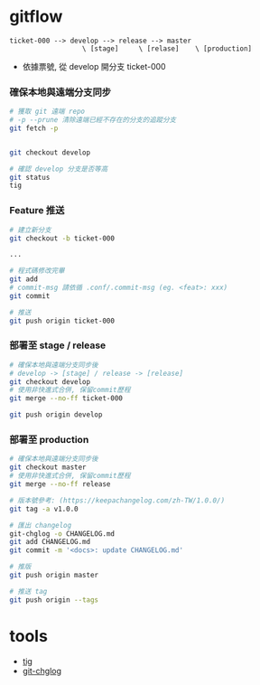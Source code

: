 # gitflow


```
ticket-000 --> develop --> release --> master
                  \ [stage]     \ [relase]    \ [production]
```
- 依據票號, 從 develop 開分支 ticket-000

### 確保本地與遠端分支同步
```bash
# 獲取 git 遠端 repo
# -p --prune 清除遠端已經不存在的分支的追蹤分支
git fetch -p


git checkout develop

# 確認 develop 分支是否等高
git status
tig
```

### Feature 推送
```bash
# 建立新分支
git checkout -b ticket-000

...

# 程式碼修改完畢
git add
# commit-msg 請依循 .conf/.commit-msg (eg. <feat>: xxx)
git commit

# 推送
git push origin ticket-000
```


### 部署至 stage / release
```bash
# 確保本地與遠端分支同步後
# develop -> [stage] / release -> [release]
git checkout develop
# 使用非快進式合併, 保留commit歷程
git merge --no-ff ticket-000

git push origin develop
```

### 部署至 production
```bash
# 確保本地與遠端分支同步後
git checkout master
# 使用非快進式合併, 保留commit歷程
git merge --no-ff release

# 版本號參考: (https://keepachangelog.com/zh-TW/1.0.0/)
git tag -a v1.0.0

# 匯出 changelog
git-chglog -o CHANGELOG.md
git add CHANGELOG.md
git commit -m '<docs>: update CHANGELOG.md'

# 推版
git push origin master

# 推送 tag
git push origin --tags
```



# tools
- [tig](https://github.com/jonas/tig)
- [git-chglog](https://github.com/git-chglog/git-chglog)

